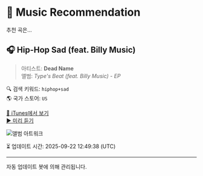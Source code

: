 
# 🎵 Music Recommendation

추천 곡은...

## 🎧 Hip-Hop Sad (feat. Billy Music)  
> 아티스트: **Dead Name**  
> 앨범: _Type's Beat (feat. Billy Music) - EP_  

🔍 검색 키워드: `hiphop+sad`  
🌎 국가 스토어: `US`

[🔗 iTunes에서 보기](https://music.apple.com/us/album/hip-hop-sad-feat-billy-music/1602498838?i=1602498840&uo=4)  
[▶️ 미리 듣기](https://audio-ssl.itunes.apple.com/itunes-assets/AudioPreview126/v4/32/14/b6/3214b647-c6c4-f4a1-297a-568b98f1ee60/mzaf_16724774779791904640.plus.aac.p.m4a)

![앨범 아트워크](https://is1-ssl.mzstatic.com/image/thumb/Music126/v4/a9/31/04/a93104af-eaa9-c0b7-e17b-5ee43cc7c7dd/0.jpg/100x100bb.jpg)

⏳ 업데이트 시간: 2025-09-22 12:49:38 (UTC)

---
자동 업데이트 봇에 의해 관리됩니다.
